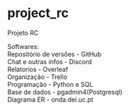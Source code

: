 # project_rc
Projeto RC


Softwares: <br>
Repositório de versões - GitHub <br>
Chat e outras infos - Discord <br>
Relatorios - Overleaf <br>
Organização - Trello <br>
Programação - Python e SQL <br>
Base de dados - pgadmin4(Postgresql) <br>
Diagrama ER - onda.dei.uc.pt
